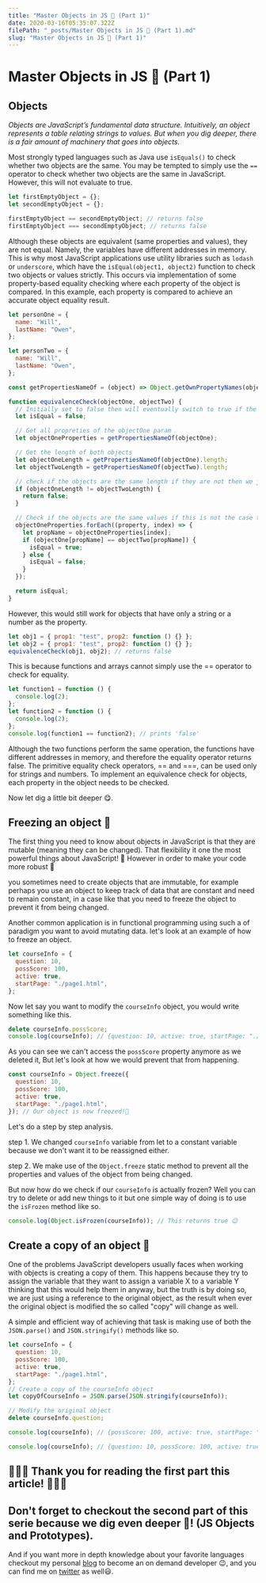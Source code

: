 ```yaml
---
title: "Master Objects in JS 🍨 (Part 1)"
date: 2020-03-16T05:35:07.322Z
filePath: "_posts/Master Objects in JS 🍨 (Part 1).md"
slug: "Master Objects in JS 🍨 (Part 1)"
---
```


# Master Objects in JS 🍨 (Part 1)

## Objects

_Objects are JavaScript’s fundamental data structure. Intuitively, an object represents a table relating strings to values. But when you dig deeper, there is a fair amount of machinery that goes into objects._

Most strongly typed languages such as Java use `isEquals()` to check whether two objects
are the same. You may be tempted to simply use the `==` operator to check whether two
objects are the same in JavaScript.
However, this will not evaluate to true.

```javascript
let firstEmptyObject = {};
let secondEmptyObject = {};

firstEmptyObject == secondEmptyObject; // returns false
firstEmptyObject === secondEmptyObject; // returns false
```

Although these objects are equivalent (same properties and values), they are not
equal. Namely, the variables have different addresses in memory.
This is why most JavaScript applications use utility libraries such as `lodash` or
`underscore`, which have the `isEqual(object1, object2)` function to check two objects
or values strictly. This occurs via implementation of some property-based equality
checking where each property of the object is compared.
In this example, each property is compared to achieve an accurate object equality result.

```javascript
let personOne = {
  name: "Will",
  lastName: "Owen",
};

let personTwo = {
  name: "Will",
  lastName: "Owen",
};

const getPropertiesNameOf = (object) => Object.getOwnPropertyNames(object);

function equivalenceCheck(objectOne, objectTwo) {
  // Initially set to false then will eventually switch to true if the check is successful
  let isEqual = false;

  // Get all propreties of the objectOne param
  let objectOneProperties = getPropertiesNameOf(objectOne);

  // Get the length of both objects
  let objectOneLength = getPropertiesNameOf(objectOne).length;
  let objectTwoLength = getPropertiesNameOf(objectTwo).length;

  // check if the objects are the same length if they are not then we just return false
  if (objectOneLength != objectTwoLength) {
    return false;
  }

  // Check if the objects are the same values if this is not the case then we return false
  objectOneProperties.forEach((property, index) => {
    let propName = objectOneProperties[index];
    if (objectOne[propName] == objectTwo[propName]) {
      isEqual = true;
    } else {
      isEqual = false;
    }
  });

  return isEqual;
}
```

However, this would still work for objects that have only a string or a number as the
property.

```javascript
let obj1 = { prop1: "test", prop2: function () {} };
let obj2 = { prop1: "test", prop2: function () {} };
equivalenceCheck(obj1, obj2); // returns false
```

This is because functions and arrays cannot simply use the == operator to check for
equality.

```javascript
let function1 = function () {
  console.log(2);
};
let function2 = function () {
  console.log(2);
};
console.log(function1 == function2); // prints 'false'
```

Although the two functions perform the same operation, the functions have  
different addresses in memory, and therefore the equality operator returns false.
The primitive equality check operators, == and ===, can be used only for strings and
numbers. To implement an equivalence check for objects, each property in the object
needs to be checked.

Now let dig a little bit deeper 😋.

## Freezing an object 🥶

The first thing you need to know about objects in JavaScript is that they are mutable (meaning they can be changed). That flexibility it one the most powerful things about JavaScript! 🤩 However in order to make your code more robust 💪

you sometimes need to create objects that are immutable, for example perhaps you use an object to keep track of data that are constant and need to remain constant, in a case like that you need to freeze the object to prevent it from being changed.

Another common application is in functional programming using such a of paradigm you want to avoid mutating data. let's look at an example of how to freeze an object.

```javascript
let courseInfo = {
  question: 10,
  possScore: 100,
  active: true,
  startPage: "./page1.html",
};
```

Now let say you want to modify the `courseInfo` object, you would write something like this.

```javascript
delete courseInfo.possScore;
console.log(courseInfo); // {question: 10, active: true, startPage: "./page1.html"};
```

As you can see we can't access the `possScore` property anymore as we deleted it, But let's look at how we would prevent that from happening.

```javascript
const courseInfo = Object.freeze({
  question: 10,
  possScore: 100,
  active: true,
  startPage: "./page1.html",
}); // Our object is now freezed!🥶
```

Let's do a step by step analysis.

step 1. We changed `courseInfo` variable from let to a constant variable because we don't want it to be reassigned either.

step 2. We make use of the `Object.freeze` static method to prevent all the properties and values of the object from being changed.

But now how do we check if our `courseInfo` is actually frozen? Well you can try to delete or add new things to it but one simple way of doing is to use the `isFrozen` method like so.

```javascript
console.log(Object.isFrozen(courseInfo)); // This returns true 😉
```

## Create a copy of an object 🧪

One of the problems JavaScript developers usually faces when working with objects is creating a copy of them. This happens because they try to assign the variable that they want to assign a variable X to a variable Y thinking that this would help them in anyway, but the truth is by doing so, we are just using a reference to the original object, as the result when ever the original object is modified the so called "copy" will change as well.

A simple and efficient way of achieving that task is making use of both the `JSON.parse()` and `JSON.stringify()` methods like so.

```javascript
let courseInfo = {
  question: 10,
  possScore: 100,
  active: true,
  startPage: "./page1.html",
};
// Create a copy of the courseInfo object
let copyOfCourseInfo = JSON.parse(JSON.stringify(courseInfo));

// Modify the original object
delete courseInfo.question;

console.log(courseInfo); // {possScore: 100, active: true, startPage: "./page1.html"};

console.log(courseInfo); // {question: 10, possScore: 100, active: true, startPage: "./page1.html"};
```

## 🎉🎉🎉 Thank you for reading the first part this article! 🎉🎉🎉

## Don't forget to checkout the second part of this serie because we dig even deeper 🥳! (JS Objects and Prototypes).

And if you want more in depth knowledge about your favorite languages checkout my personal [blog](https://code-rainbow.vercel.app/) to become an on demand developer 😉, and you can find me on [twitter](https://twitter.com/JrMatanda) as well😃.
